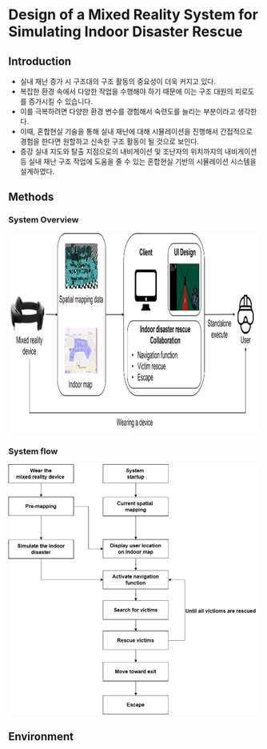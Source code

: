 # Design of a Mixed Reality System for Simulating Indoor Disaster Rescue
## Introduction
* 실내 재난 증가 시 구조대의 구조 활동의 중요성이 더욱 커지고 있다.   
* 복잡한 환경 속에서 다양한 작업을 수행해야 하기 때문에 이는 구조 대원의 피로도를 증가시킬 수 있습니다.   
* 이를 극복하려면 다양한 환경 변수를 경험해서 숙련도를 늘리는 부분이라고 생각한다.   
* 이때, 혼합현실 기술을 통해 실내 재난에 대해 시뮬레이션을 진행해서 간접적으로 경험을 한다면 원할하고 신속한 구조 활동이 될 것으로 보인다.   
* 증강 실내 지도와 탈출 지점으로의 내비게이션 및 조난자의 위치까지의 내비게이션 등 실내 재난 구조 작업에 도움을 줄 수 있는 혼합현실 기반의 시뮬레이션 시스템을 설계하였다.   
## Methods
### System Overview
<img src="./Uploads/overview.png" width="800px" height="400px"></img>

### System flow
<img src="./Uploads/flowchart.png" width="800px" height="500px"></img>

## Environment


